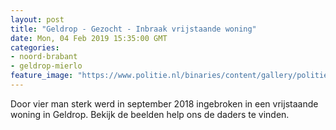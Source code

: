 ```yaml
---
layout: post
title: "Geldrop - Gezocht - Inbraak vrijstaande woning"
date: Mon, 04 Feb 2019 15:35:00 GMT
categories: 
- noord-brabant 
- geldrop-mierlo 
feature_image: "https://www.politie.nl/binaries/content/gallery/politie/gezocht/verdachten/2019/februari/09-ob/bb_190204/geldrop-daders.jpg"
---
```


Door vier man sterk werd in september 2018 ingebroken in een vrijstaande woning in Geldrop. Bekijk de beelden help ons de daders te vinden.
